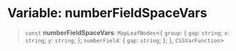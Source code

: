 # Variable: numberFieldSpaceVars

> `const` **numberFieldSpaceVars**: `MapLeafNodes`\<\{ `group`: \{ `gap`: `string`; `x`: `string`; `y`: `string`; \}; `numberField`: \{ `gap`: `string`; \}; \}, `CSSVarFunction`\>
